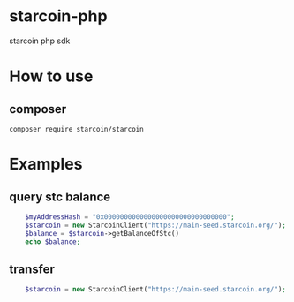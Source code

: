 # starcoin-php
starcoin php sdk

# How to use

## composer
```shell
composer require starcoin/starcoin
```

# Examples

## query stc balance

```php
    $myAddressHash = "0x0000000000000000000000000000000";
    $starcoin = new StarcoinClient("https://main-seed.starcoin.org/");
    $balance = $starcoin->getBalanceOfStc()
    echo $balance;
```


## transfer

```php
    $starcoin = new StarcoinClient("https://main-seed.starcoin.org/");
```
